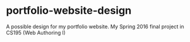 # portfolio-website-design
A possible design for my portfolio website. My Spring 2016 final project in CS195 (Web Authoring I)

